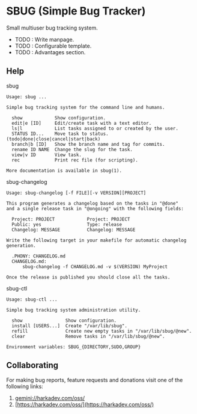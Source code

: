 SBUG (Simple Bug Tracker)
=========================

Small multiuser bug tracking system.

- TODO : Write manpage.
- TODO : Configurable template.
- TODO : Advantages section.

## Help

sbug

    Usage: sbug ...
    
    Simple bug tracking system for the command line and humans.
    
      show            Show configuration.
      edit|e [ID]     Edit/create task with a text editor.
      ls|l            List tasks assigned to or created by the user.
      STATUS ID...    Move task to status. (todo|done|close|cancel|start|back)
      branch|b [ID]   Show the branch name and tag for commits.
      rename ID NAME  Change the slug for the task.
      view|v ID       View task.
      rec             Print rec file (for scripting).
    
    More documentation is available in sbug(1).

sbug-changelog

    Usage: sbug-changelog [-f FILE][-v VERSION][PROJECT]
    
    This program generates a changelog based on the tasks in "@done"
    and a single release task in "@ongoing" with the following fields:
    
      Project: PROJECT            Project: PROJECT
      Public: yes                 Type: release
      Changelog: MESSAGE          Changelog: MESSAGE
    
    Write the following target in your makefile for automatic changelog
    generation.
    
      .PHONY: CHANGELOG.md
      CHANGELOG.md:
          sbug-changelog -f CHANGELOG.md -v $(VERSION) MyProject
    
    Once the release is published you should close all the tasks.

sbug-ctl

    Usage: sbug-ctl ...
    
    Simple bug tracking system administration utility.
    
      show                Show configuration.
      install [USERS...]  Create "/var/lib/sbug".
      refill              Create new empty tasks in "/var/lib/sbug/@new".
      clear               Remove tasks in "/var/lib/sbug/@new".
    
    Environment variables: SBUG_{DIRECTORY,SUDO,GROUP}

## Collaborating

For making bug reports, feature requests and donations visit
one of the following links:

1. [gemini://harkadev.com/oss/](gemini://harkadev.com/oss/)
2. [https://harkadev.com/oss/](https://harkadev.com/oss/)
